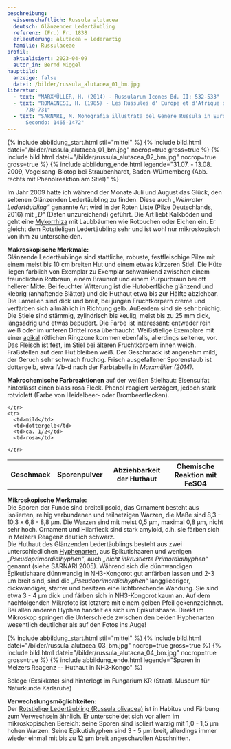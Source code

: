 ```yaml
---
beschreibung:
  wissenschaftlich: Russula alutacea
  deutsch: Glänzender Ledertäubling
  referenz: (Fr.) Fr. 1838
  erlaeuterung: alutacea = lederartig
  familie: Russulaceae
profil:
  aktualisiert: 2023-04-09
  autor_in: Bernd Miggel
hauptbild:
  anzeige: false
  datei: /bilder/russula_alutacea_01_bm.jpg
literatur:
  - text: "MARXMÜLLER, H. (2014) - Russularum Icones Bd. II: 532-533"
  - text: "ROMAGNESI, H. (1985) - Les Russules d' Europe et d'Afrique du Nord:
      730-731"
  - text: "SARNARI, M. Monografia illustrata del Genere Russula in Europa, Tomo
      Secondo: 1465-1472"
---
```

{% include abbildung_start.html stil="mittel" %}
{% include bild.html datei="/bilder/russula_alutacea_01_bm.jpg" nocrop=true gross=true %}
{% include bild.html datei="/bilder/russula_alutacea_02_bm.jpg" nocrop=true gross=true %}
{% include abbildung_ende.html legende="31.07. - 13.08. 2009, Vogelsang-Biotop bei Straubenhardt, Baden-Württemberg (Abb. rechts mit Phenolreaktion am Stiel)" %}

Im Jahr 2009 hatte ich während der Monate Juli und August das Glück, den seltenen Glänzenden Ledertäubling zu finden. Diese auch *„Weinroter Ledertäubling“* genannte Art wird in der Roten Liste (Pilze Deutschlands, 2016) mit *„D“* (Daten unzureichend) geführt. Die Art liebt Kalkböden und geht eine [Mykorrhiza](Mykorrhiza "Glossar") mit Laubbäumen wie Rotbuchen oder Eichen ein. Er gleicht dem Rotstieligen Ledertäubling sehr und ist wohl nur mikroskopisch von ihm zu unterscheiden.

**Makroskopische Merkmale:**\
Glänzende Ledertäublinge sind stattliche, robuste, festfleischige Pilze mit einem meist bis 10 cm breiten Hut und einem etwas kürzeren Stiel. Die Hüte liegen farblich von Exemplar zu Exemplar schwankend zwischen einem freundlichen Rotbraun, einem Braunrot und einem Purpurbraun bei oft hellerer Mitte. Bei feuchter Witterung ist die Hutoberfläche glänzend und klebrig (anhaftende Blätter) und die Huthaut etwa bis zur Hälfte abziehbar. Die Lamellen sind dick und breit, bei jungen Fruchtkörpern creme und verfärben sich allmählich in Richtung gelb. Außerdem sind sie sehr brüchig.\
Die Stiele sind stämmig, zylindrisch bis keulig, meist bis zu 25 mm dick, längsadrig und etwas bepudert. Die Farbe ist interessant: entweder rein weiß oder im unteren Drittel rosa überhaucht. Weißstielige Exemplare mit einer [apikal](apikal "Glossar") rötlichen Ringzone kommen ebenfalls, allerdings seltener, vor. Das Fleisch ist fest, im Stiel bei älteren Fruchtkörpern innen weich. Fraßstellen auf dem Hut bleiben weiß. Der Geschmack ist angenehm mild, der Geruch sehr schwach fruchtig. Frisch ausgefallener Sporenstaub ist dottergelb, etwa IVb-d nach der Farbtabelle in *Marxmüller (2014)*.

**Makrochemische Farbreaktionen** auf der weißen Stielhaut: Eisensulfat hinterlässt einen blass rosa Fleck. Phenol reagiert verzögert, jedoch stark rotviolett (Farbe von Heidelbeer- oder Brombeerflecken).

<div class="table-responsive">
  <table class="table taeubling">
    <tr>
      <th rowspan="2">Geschmack</th>
      <th rowspan="2">Sporenpulver</th>
      <th rowspan="2">Abziehbarkeit der Huthaut</th>
      <th colspan="3" class="text-center">Chemische Reaktion mit FeSO4</th>
    </tr>
    <tr>
      
      
    </tr>
    <tr>
      <td>mild</td>
      <td>dottergelb</td>
      <td>ca. 1/2</td>
      <td>rosa</td>
       
    </tr>
  </table>
</div>

**Mikroskopische Merkmale:**\
Die Sporen der Funde sind breitellipsoid, das Ornament besteht aus isolierten, reihig verbundenen und teilnetzigen Warzen, die Maße sind 8,3 - 10,3 x 6,8 - 8,8 µm. Die Warzen sind mit meist 0,5 µm, maximal 0,8 µm, nicht sehr hoch. Ornament und Hilarfleck sind stark amyloid, d.h. sie färben sich in Melzers Reagenz deutlich schwarz.\
Die Huthaut des Glänzenden Ledertäublings besteht aus zwei unterschiedlichen [Hyphenarten](<Hyphen "Glossar">), aus Epikutishaaren und wenigen  *„Pseudoprimordialhyphen“*, auch *„nicht inkrustierte Primordialhyphen“* genannt (siehe SARNARI 2005). Während sich die dünnwandigen Epikutishaare dünnwandig in NH3-Kongorot gut anfärben lassen und 2-3 µm breit sind, sind die *„Pseudoprimordialhyphen“* langgliedriger, dickwandiger, starrer und besitzen eine lichtbrechende Wandung. Sie sind etwa 3 - 4 µm dick und färben sich in NH3-Kongorot kaum an. Auf dem nachfolgenden Mikrofoto ist letztere mit einem gelben Pfeil gekennzeichnet. Bei allen anderen Hyphen handelt es sich um Epikutishaare. Direkt im Mikroskop springen die Unterschiede zwischen den beiden Hyphenarten wesentlich deutlicher als auf den Fotos ins Auge!

{% include abbildung_start.html stil="mittel" %}
{% include bild.html datei="/bilder/russula_alutacea_03_bm.jpg" nocrop=true gross=true %}
{% include bild.html datei="/bilder/russula_alutacea_04_bm.jpg" nocrop=true gross=true %}
{% include abbildung_ende.html legende="Sporen in Melzers Reagenz -- Huthaut in NH3-Kongo" %}

Belege (Exsikkate) sind hinterlegt im Fungarium KR (Staatl. Museum für Naturkunde Karlsruhe)

**Verwechslungsmöglichkeiten:**\
Der [Rotstielige Ledertäubling (Russula olivacea)](/pilze/russula-olivacea-rotstieliger-ledertäubling) ist in Habitus und Färbung zum Verwechseln ähnlich. Er unterscheidet sich vor allem im mikroskopischen Bereich: seine Sporen sind isoliert warzig mit 1,0 - 1,5 µm hohen Warzen. Seine Epikutishyphen sind 3 - 5 µm breit, allerdings immer wieder einmal mit bis zu 12 µm breit angeschwollen Abschnitten.